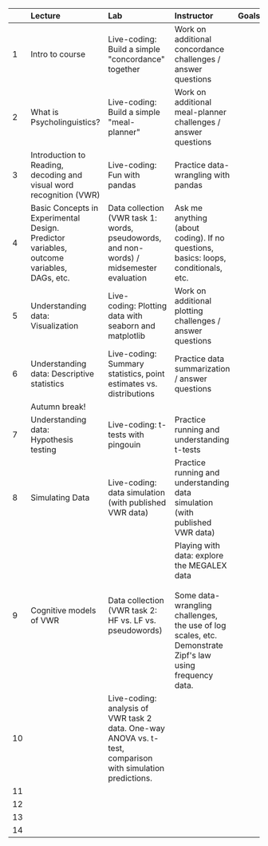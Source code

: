 

|    | Lecture                                                                                                                                                                                                                                                                                                                                                                                                                                                                                                                                                                                                                                                                                                                                                                                                                                                                                                                                                                                                                                                                                                                                      | Lab                                                                                                         | Instructor                                                                                                                                                                    | Goals |
|:---|:---------------------------------------------------------------------------------------------------------------------------------------------------------------------------------------------------------------------------------------------------------------------------------------------------------------------------------------------------------------------------------------------------------------------------------------------------------------------------------------------------------------------------------------------------------------------------------------------------------------------------------------------------------------------------------------------------------------------------------------------------------------------------------------------------------------------------------------------------------------------------------------------------------------------------------------------------------------------------------------------------------------------------------------------------------------------------------------------------------------------------------------------|:------------------------------------------------------------------------------------------------------------|:------------------------------------------------------------------------------------------------------------------------------------------------------------------------------|:------|
|  1 | Intro to course                                                                                                                                                                                                                                                                                                                                                                                                                                                                                                                                                                                                                                                                                                                                                                                                                                                                                                                                                                                                                                                                                                                              | Live-coding: Build a simple "concordance" together                                                          | Work on additional concordance challenges / answer questions                                                                                                                  |       |
|  2 | <span style="font-family: &quot;??&quot;, &quot;??&quot;, &quot;??&quot;, &quot;??&quot;, &quot;??&quot;, ui-sans-serif, -apple-system, &quot;system-ui&quot;, &quot;Segoe UI&quot;, Roboto, Inter, &quot;Apple Color Emoji&quot;, &quot;Segoe UI Emoji&quot;, &quot;Segoe UI Symbol&quot;, &quot;Microsoft YaHei Light&quot;, sans-serif;">What is Psycholinguistics?</span>                                                                                                                                                                                                                                                                                                                                                                                                                                                                                                                                                                                                                                                                                                                                                                | Live-coding: Build a simple "meal-planner"                                                                  | Work on additional meal-planner challenges / answer questions                                                                                                                 |       |
|  3 | Introduction to Reading, decoding and visual word recognition (VWR)                                                                                                                                                                                                                                                                                                                                                                                                                                                                                                                                                                                                                                                                                                                                                                                                                                                                                                                                                                                                                                                                          | Live-coding: Fun with pandas                                                                                | Practice data-wrangling with pandas                                                                                                                                           |       |
|  4 | <span style="font-family: &quot;??&quot;, &quot;??&quot;, &quot;??&quot;, &quot;??&quot;, &quot;??&quot;, ui-sans-serif, -apple-system, &quot;system-ui&quot;, &quot;Segoe UI&quot;, Roboto, Inter, &quot;Apple Color Emoji&quot;, &quot;Segoe UI Emoji&quot;, &quot;Segoe UI Symbol&quot;, &quot;Microsoft YaHei Light&quot;, sans-serif;">Basic Concepts in Experimental Design.</span><div style="font-family: &quot;??&quot;, &quot;??&quot;, &quot;??&quot;, &quot;??&quot;, &quot;??&quot;, ui-sans-serif, -apple-system, &quot;system-ui&quot;, &quot;Segoe UI&quot;, Roboto, Inter, &quot;Apple Color Emoji&quot;, &quot;Segoe UI Emoji&quot;, &quot;Segoe UI Symbol&quot;, &quot;Microsoft YaHei Light&quot;, sans-serif;">Predictor variables, outcome variables,</div><div style="font-family: &quot;??&quot;, &quot;??&quot;, &quot;??&quot;, &quot;??&quot;, &quot;??&quot;, ui-sans-serif, -apple-system, &quot;system-ui&quot;, &quot;Segoe UI&quot;, Roboto, Inter, &quot;Apple Color Emoji&quot;, &quot;Segoe UI Emoji&quot;, &quot;Segoe UI Symbol&quot;, &quot;Microsoft YaHei Light&quot;, sans-serif;">DAGs, etc.</div> | Data collection (VWR task 1: words, pseudowords, and non-words) / midsemester evaluation                    | Ask me anything (about coding). If no questions, basics: loops, conditionals, etc.&nbsp;                                                                                      |       |
|  5 | Understanding data:<div>Visualization</div>                                                                                                                                                                                                                                                                                                                                                                                                                                                                                                                                                                                                                                                                                                                                                                                                                                                                                                                                                                                                                                                                                                  | Live-coding:&nbsp;Plotting data with seaborn and matplotlib                                                 | Work on additional plotting challenges / answer questions                                                                                                                     |       |
|  6 | <span style="font-family: &quot;??&quot;, &quot;??&quot;, &quot;??&quot;, &quot;??&quot;, &quot;??&quot;, ui-sans-serif, -apple-system, &quot;system-ui&quot;, &quot;Segoe UI&quot;, Roboto, Inter, &quot;Apple Color Emoji&quot;, &quot;Segoe UI Emoji&quot;, &quot;Segoe UI Symbol&quot;, &quot;Microsoft YaHei Light&quot;, sans-serif;">Understanding data: Descriptive statistics</span>                                                                                                                                                                                                                                                                                                                                                                                                                                                                                                                                                                                                                                                                                                                                                | Live-coding: Summary statistics, point estimates vs. distributions                                          | Practice data summarization / answer questions                                                                                                                                |       |
|    | Autumn break!                                                                                                                                                                                                                                                                                                                                                                                                                                                                                                                                                                                                                                                                                                                                                                                                                                                                                                                                                                                                                                                                                                                                |                                                                                                             |                                                                                                                                                                               |       |
|  7 | Understanding data:<div><span style="font-family: &quot;??&quot;, &quot;??&quot;, &quot;??&quot;, &quot;??&quot;, &quot;??&quot;, ui-sans-serif, -apple-system, &quot;system-ui&quot;, &quot;Segoe UI&quot;, Roboto, Inter, &quot;Apple Color Emoji&quot;, &quot;Segoe UI Emoji&quot;, &quot;Segoe UI Symbol&quot;, &quot;Microsoft YaHei Light&quot;, sans-serif;">Hypothesis testing</span><br></div>                                                                                                                                                                                                                                                                                                                                                                                                                                                                                                                                                                                                                                                                                                                                      | Live-coding: t-tests with pingouin                                                                          | Practice running and understanding t-tests                                                                                                                                    |       |
|  8 | Simulating Data                                                                                                                                                                                                                                                                                                                                                                                                                                                                                                                                                                                                                                                                                                                                                                                                                                                                                                                                                                                                                                                                                                                              | Live-coding: data simulation (with published VWR data)                                                      | Practice running and understanding data simulation (with published VWR data)                                                                                                  |       |
|  9 | Cognitive models of VWR                                                                                                                                                                                                                                                                                                                                                                                                                                                                                                                                                                                                                                                                                                                                                                                                                                                                                                                                                                                                                                                                                                                      | Data collection (VWR task 2: HF vs. LF vs. pseudowords)                                                     | Playing with data: explore the MEGALEX data<div><br></div><div>Some data-wrangling challenges, the use of log scales, etc. Demonstrate Zipf's law using frequency data.</div> |       |
| 10 |                                                                                                                                                                                                                                                                                                                                                                                                                                                                                                                                                                                                                                                                                                                                                                                                                                                                                                                                                                                                                                                                                                                                              | Live-coding: analysis of VWR task 2 data. One-way ANOVA vs. t-test, comparison with simulation predictions. |                                                                                                                                                                               |       |
| 11 |                                                                                                                                                                                                                                                                                                                                                                                                                                                                                                                                                                                                                                                                                                                                                                                                                                                                                                                                                                                                                                                                                                                                              |                                                                                                             |                                                                                                                                                                               |       |
| 12 |                                                                                                                                                                                                                                                                                                                                                                                                                                                                                                                                                                                                                                                                                                                                                                                                                                                                                                                                                                                                                                                                                                                                              |                                                                                                             |                                                                                                                                                                               |       |
| 13 |                                                                                                                                                                                                                                                                                                                                                                                                                                                                                                                                                                                                                                                                                                                                                                                                                                                                                                                                                                                                                                                                                                                                              |                                                                                                             |                                                                                                                                                                               |       |
| 14 |                                                                                                                                                                                                                                                                                                                                                                                                                                                                                                                                                                                                                                                                                                                                                                                                                                                                                                                                                                                                                                                                                                                                              |                                                                                                             |                                                                                                                                                                               |       |  